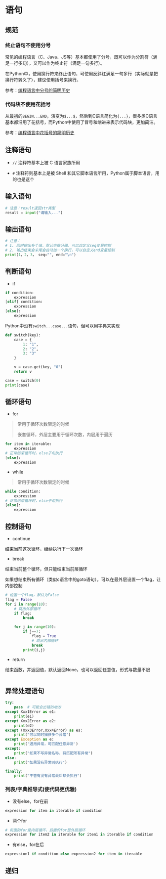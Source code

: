 # 语句

## 规范

### 终止语句不使用分号

常见的编程语言（C、Java、JS等）基本都使用了分号，既可以作为分割符（满足一行多句），又可以作为终止符（满足一句多行）。

在Python中，使用换行符来终止语句，可使用反斜杠满足一句多行（实际就是把换行符转义了），建议使用括号来换行。

参考：[编程语言中分号的简明历史](https://mp.weixin.qq.com/s/VLJZjMp1OuMDwIiL4NH1_g)

### 代码块不使用花括号

从最初的`BEGIN...END`，演变为`$...$`，然后到C语言简化为`{...}`，很多类C语言基本都沿用了花括号，而Python中使用了冒号和缩进来表示代码块，更加简洁。

参考：[编程语言中花括号的简明历史](https://mp.weixin.qq.com/s/8-DgLMBfWSnR0j8Q83UzeQ)

## 注释语句

- `//` 注释符基本上被 C 语言家族所用

- `#` 注释符则基本上是被 Shell 和其它脚本语言所用，Python属于脚本语言，用的也是这个

## 输入语句

```python
# 注意：result返回str类型
result = input("请输入...")
```

## 输出语句

```python
# 注意：
# 1. 同时输出多个值，默认空格分隔，可以自定义seq变量控制
# 2. 输出结束会末尾会自动加一个换行，可以自定义end变量控制
print(1，2，3， seq="", end="\n")
```

## 判断语句

- if

```python
if condition:
    expression
[elif] condition:
    expression
[else]:
    expression
```

Python中没有`switch...case...`语句，但可以用字典来实现

```python
def switch(key):
    case = {
        1: "1",
        2: "2",
        3: "3"
    }

    v = case.get(key, "0")
    return v

case = switch(0)
print(case)
```

## 循环语句

- for
> 常用于循环次数限定的时候
> 
> 嵌套循环，外层主要用于循环次数，内层用于遍历

```python
for item in iterable:
    expression
# 正常结束循环时，else子句执行
[else]:
    expression
```

- while

> 常用于循环次数限定的时候

```python
while condition:
    expression
# 正常结束循环时，else子句执行
[else]:
    expression
```

## 控制语句

- continue 

结束当前这次循环，继续执行下一次循环

- break

结束当前整个循环，但只能结束当前层循环

如果想结束所有循环（类似c语言中的goto语句），可以在最外层设置一个flag，让内部控制

```python
# 设置一个flag，默认为False
flag = False
for i in range(10):
    # 跳出外部循环
    if flag:
        break

    for j in range(10):
        if j==7:
            flag = True
            # 跳出内部循环
            break
        print(i,j)
```

- return

结束函数，并返回值，默认返回None，也可以返回任意值，形式与数量不限

```python

```

## 异常处理语句

```python
try:
    pass  # 可能会出错的地方
except Xxx1Error as e1:
    print(e1)
except Xxx2Error as e2:
    print(e2)
except (Xxx3Error,Xxx4Error) as es:
    print("可以同时捕获多个异常")
except Exception as e:
    print('通用异常，可匹配任意异常')
except:
    print("如果不写异常名称，将匹配所有异常")
else:
    print("如果没有异常则执行")

finally:
    print("不管有没有异常最后都会执行")
```

### 列表/字典推导式(使代码更优雅)

- 没有else，for在前

```python
expression for item in iterable if condition
```

- 两个for

```python
# 前面的for是内层循环，后面的for是外层循环
expression for item2 in iterable for item1 in iterable if condition
```

- 有else，for在后

```python
expression1 if condition else expression2 for item in iterable
```

## 递归